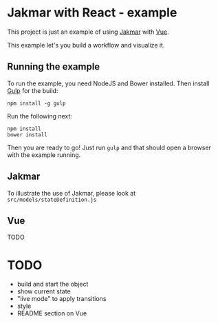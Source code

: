 # Jakmar with React - example

This project is just an example of using [Jakmar](https://github.com/FabienDeshayes/jakmar) with [Vue](http://vuejs.org/).

This example let's you build a workflow and visualize it.

## Running the example

To run the example, you need NodeJS and Bower installed. Then install [Gulp](https://github.com/gulpjs/gulp/) for the build:
```
npm install -g gulp
```

Run the following next:
```
npm install
bower install
```

Then you are ready to go! Just run ```gulp``` and that should open a browser with the example running.

## Jakmar

To illustrate the use of Jakmar, please look at ```src/models/stateDefinition.js```

## Vue

TODO

# TODO

* build and start the object
* show current state
* "live mode" to apply transitions
* style
* README section on Vue
